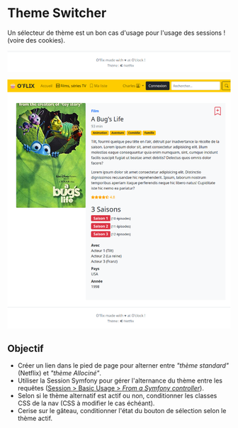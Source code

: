 # Theme Switcher

Un sélecteur de thème est un bon cas d'usage pour l'usage des sessions ! (voire des cookies).

![exemple](./sources/readme/bonus-theme-switcher.png)

![exemple show](./sources/readme/bonus-theme-show.png)

## Objectif

- Créer un lien dans le pied de page pour alterner entre *"thème standard"* (Netflix) et *"thème Allociné"*.
- Utiliser la Session Symfony pour gérer l'alternance du thème entre les requêtes ([Session > Basic Usage > *From a Symfony controller*](https://symfony.com/doc/current/session.html#session-intro)).
- Selon si le thème alternatif est actif ou non, conditionner les classes CSS de la nav (CSS à modifier le cas échéant).
- Cerise sur le gâteau, conditionner l'état du bouton de sélection selon le thème actif.
